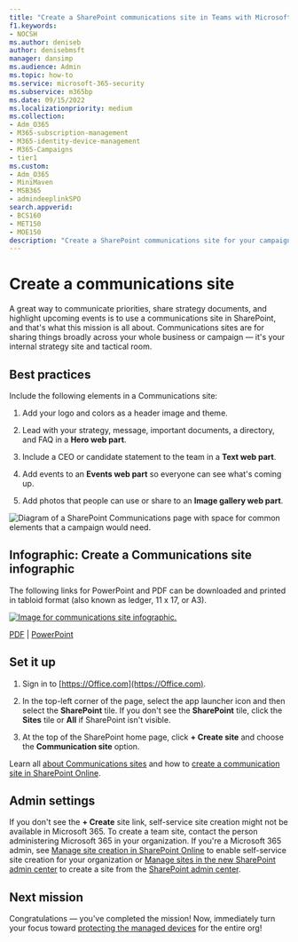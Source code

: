 ```yaml
---
title: "Create a SharePoint communications site in Teams with Microsoft 365 for business"
f1.keywords:
- NOCSH
ms.author: deniseb
author: denisebmsft
manager: dansimp
ms.audience: Admin
ms.topic: how-to
ms.service: microsoft-365-security
ms.subservice: m365bp
ms.date: 09/15/2022
ms.localizationpriority: medium
ms.collection: 
- Adm_O365
- M365-subscription-management 
- M365-identity-device-management
- M365-Campaigns
- tier1
ms.custom:
- Adm_O365
- MiniMaven
- MSB365
- admindeeplinkSPO
search.appverid:
- BCS160
- MET150
- MOE150
description: "Create a SharePoint communications site for your campaign or business and protect your team from cyberattacks and incursions from malware and other threats due to improper file sharing."
---
```


# Create a communications site

A great way to communicate priorities, share strategy documents, and highlight upcoming events is to use a communications site in SharePoint, and that's what this mission is all about. Communications sites are for sharing things broadly across your whole business or campaign &mdash; it's your internal strategy site and tactical room. 

## Best practices

Include the following elements in a Communications site:

1. Add your logo and colors as a header image and theme.

2. Lead with your strategy, message, important documents, a directory, and FAQ in a **Hero web part**.

3. Include a CEO or candidate statement to the team in a **Text web part**.

4. Add events to an **Events web part** so everyone can see what's coming up.

5. Add photos that people can use or share to an **Image gallery web part**.

![Diagram of a SharePoint Communications page with space for common elements that a campaign would need.](../media/m365-democracy-comms-site.png)

## Infographic: Create a Communications site infographic

The following links for PowerPoint and PDF can be downloaded and printed in tabloid format (also known as ledger, 11 x 17, or A3).

[![Image for communications site infographic.](../media/M365-Campaigns-CreateCommunicationSite-358-201.png)](https://download.microsoft.com/download/3/f/f/3ff49b41-e5a4-4993-a00c-7f791a80b627/M365CampaignsCreateCommunicationSite.pdf)

[PDF](https://download.microsoft.com/download/3/f/f/3ff49b41-e5a4-4993-a00c-7f791a80b627/M365CampaignsCreateCommunicationSite.pdf) | [PowerPoint](https://download.microsoft.com/download/3/f/f/3ff49b41-e5a4-4993-a00c-7f791a80b627/M365CampaignsCreateCommunicationSite.pptx)

## Set it up

1. Sign in to [https://Office.com](https://Office.com).

2. In the top-left corner of the page, select the app launcher icon and then select the **SharePoint** tile. If you don't see the **SharePoint** tile, click the **Sites** tile or **All** if SharePoint isn't visible.

3. At the top of the SharePoint home page, click **+ Create site** and choose the **Communication site** option.

Learn all [about Communications sites](https://support.office.com/article/What-is-a-SharePoint-communication-site-94A33429-E580-45C3-A090-5512A8070732) and how to [create a communication site in SharePoint Online](https://support.microsoft.com/en-us/office/create-a-communication-site-in-sharepoint-online-7fb44b20-a72f-4d2c-9173-fc8f59ba50eb).

## Admin settings

If you don't see the **+ Create** site link, self-service site creation might not be available in Microsoft 365. To create a team site, contact the person administering Microsoft 365 in your organization. If you're a Microsoft 365 admin, see [Manage site creation in SharePoint Online](/sharepoint/manage-site-creation) to enable self-service site creation for your organization or [Manage sites in the new SharePoint admin center](/sharepoint/manage-sites-in-new-admin-center) to create a site from the <a href="https://go.microsoft.com/fwlink/?linkid=2185219" target="_blank">SharePoint admin center</a>.

## Next mission

Congratulations &mdash; you've completed the mission! Now, immediately turn your focus toward [protecting the managed devices](m365bp-protect-devices.md) for the entire org!